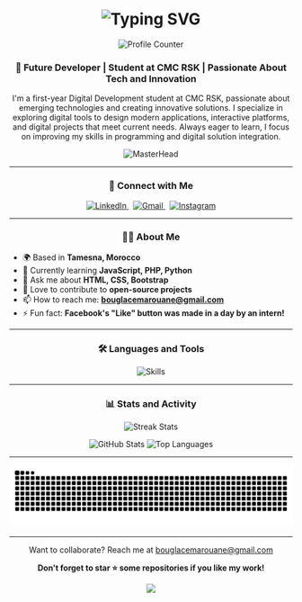 <h1 align="center">
    <img src="https://readme-typing-svg.herokuapp.com/?font=Righteous&size=35&color=00D310&center=true&vCenter=true&width=500&height=70&duration=4000&pause=1000&lines=Hello+There!+✨;+I'm+Marouane+Bouglace;+Welcome+to+my+GitHub+Profile!" alt="Typing SVG" />
</h1>

<div align="center">
  <img src="https://profile-counter.glitch.me/BouglaceMarouane/count.svg" alt="Profile Counter" />
</div>

<h3 align="center">🚀 Future Developer | Student at CMC RSK | Passionate About Tech and Innovation</h3>

<p align="center">
I'm a first-year Digital Development student at CMC RSK, passionate about emerging technologies and creating innovative solutions. I specialize in exploring digital tools to design modern applications, interactive platforms, and digital projects that meet current needs. Always eager to learn, I focus on improving my skills in programming and digital solution integration.
</p>

<!-- MasterHead -->
<p align="center">
  <img src="https://github.com/BouglaceMarouane/BouglaceMarouane/assets/1146ab68-d416-494f-9d41-5d1d99f39397" alt="MasterHead" />
</p>

---

<h3 align="center">🤝 Connect with Me</h3>

<p align="center">
  <a href="https://www.linkedin.com/in/marouane-bouglace/" target="_blank">
    <img src="https://cdn-icons-png.flaticon.com/512/174/174857.png" width="40" alt="LinkedIn" />
  </a>
  &nbsp;
  <a href="mailto:bouglacemarouane@gmail.com" target="_blank">
    <img src="https://cdn-icons-png.flaticon.com/512/732/732200.png" width="40" alt="Gmail" />
  </a>
  &nbsp;
  <a href="https://www.instagram.com/marwane.2x/" target="_blank">
    <img src="https://cdn-icons-png.flaticon.com/512/174/174855.png" width="40" alt="Instagram" />
  </a>
</p>

---

<h3 align="center">🧑‍💻 About Me</h3>

- 🌍 Based in **Tamesna, Morocco**  
- 🌱 Currently learning **JavaScript, PHP, Python**  
- 💬 Ask me about **HTML, CSS, Bootstrap**  
- 👯 Love to contribute to **open-source projects**  
- 📫 How to reach me: **bouglacemarouane@gmail.com**  
- ⚡ Fun fact: **Facebook's "Like" button was made in a day by an intern!**

---

<h3 align="center">🛠️ Languages and Tools</h3>

<p align="center">
  <img src="https://skillicons.dev/icons?i=html,css,bootstrap,js,php,py,flask,sqlite,qt,mysql,git,github,linux,anaconda,sublime,vscode,pycharm&theme=dark&perline=12" alt="Skills" />
</p>

---

<h3 align="center">📊 Stats and Activity</h3>

<p align="center">
  <img src="https://github-readme-streak-stats.herokuapp.com?user=BouglaceMarouane&theme=monokai-metallian&hide_border=true&date_format=j%20M%5B%20Y%5D" width="450" alt="Streak Stats" />
</p>

<p align="center">
  <img src="https://github-readme-stats.vercel.app/api?username=BouglaceMarouane&show_icons=true&include_all_commits=true&count_private=true&theme=dracula&bg_color=1F222E&title_color=F85D7F&icon_color=F8D866&hide_border=true" width="450" alt="GitHub Stats" />
  <img src="https://github-readme-stats.vercel.app/api/top-langs/?username=BouglaceMarouane&layout=compact&langs_count=6&theme=dracula&bg_color=1F222E&title_color=F85D7F&icon_color=F8D866&hide_border=true" width="400" alt="Top Languages" />
</p>

---

<p align="center">
  <img src="https://raw.githubusercontent.com/BouglaceMarouane/BouglaceMarouane/output/snake.svg" alt="Snake animation" />
</p>

---

<div align="center">
  <p>Want to collaborate? Reach me at <a href="mailto:bouglacemarouane@gmail.com" target="_blank">bouglacemarouane@gmail.com</a></p>
  <p><b>Don't forget to star ⭐️ some repositories if you like my work!</b></p>
</div>

<p align="center">
  <img src="https://capsule-render.vercel.app/api?type=waving&color=gradient&height=60&section=footer" />
</p>
